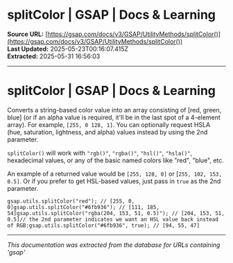 # splitColor | GSAP | Docs & Learning

**Source URL:** [https://gsap.com/docs/v3/GSAP/UtilityMethods/splitColor()](https://gsap.com/docs/v3/GSAP/UtilityMethods/splitColor())  
**Last Updated:** 2025-05-23T00:16:07.415Z  
**Extracted:** 2025-05-31 16:56:03

---

# splitColor | GSAP | Docs & Learning

Converts a string-based color value into an array consisting of \[red, green, blue\] (or if an alpha value is required, it'll be in the last spot of a 4-element array). For example, `[255, 0 128, 1]`. You can optionally request HSLA (hue, saturation, lightness, and alpha) values instead by using the 2nd parameter.

`splitColor()` will work with `"rgb()"`, `"rgba()"`, `"hsl()"`, `"hsla()"`, hexadecimal values, or any of the basic named colors like "red", "blue", etc.

An example of a returned value would be `[255, 128, 0]` or \[`255, 102, 153, 0.5]`. Or if you prefer to get HSL-based values, just pass in `true` as the 2nd parameter.

```
gsap.utils.splitColor("red"); // [255, 0, 0]gsap.utils.splitColor("#6fb936"); // [111, 185, 54]gsap.utils.splitColor("rgba(204, 153, 51, 0.5)"); // [204, 153, 51, 0.5]// the 2nd parameter indicates we want an HSL value back instead of RGB:gsap.utils.splitColor("#6fb936", true); // [94, 55, 47]
```

---

*This documentation was extracted from the database for URLs containing 'gsap'*
